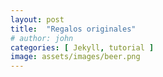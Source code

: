 ```yaml
---
layout: post
title:  "Regalos originales"
# author: john
categories: [ Jekyll, tutorial ]
image: assets/images/beer.png
---
```

